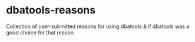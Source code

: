 # dbatools-reasons
Collection of user-submitted reasons for using dbatools &amp; if dbatools was a good choice for that reason
